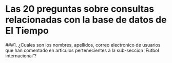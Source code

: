 # Las 20 preguntas sobre consultas relacionadas con la base de datos de El Tiempo
###1. ¿Cuales son los nombres, apellidos, correo electronico de usuarios que han comentado en articulos pertenecientes a la sub-seccion 'Futbol internacional'?
